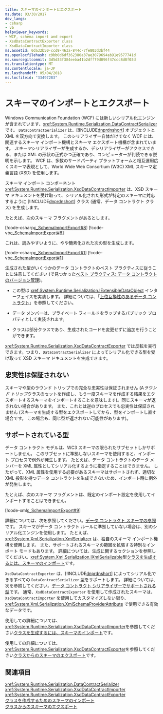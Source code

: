 ```yaml
---
title: スキーマのインポートとエクスポート
ms.date: 03/30/2017
dev_langs:
- csharp
- vb
helpviewer_keywords:
- WCF, schema import and export
- XsdDataContractExporter class
- XsdDataContractImporter class
ms.assetid: 0da32b50-ccd9-463a-844c-7fe803d3bf44
ms.openlocfilehash: c9bb0d6df362380a37ae3079694ab91e9577741d
ms.sourcegitcommit: 3d5d33f384eeba41b2dff79d096f47ccc8d8f03d
ms.translationtype: MT
ms.contentlocale: ja-JP
ms.lasthandoff: 05/04/2018
ms.locfileid: "33497283"
---
```

# <a name="schema-import-and-export"></a>スキーマのインポートとエクスポート
Windows Communication Foundation (WCF) には新しいシリアル化エンジンが含まれています、<xref:System.Runtime.Serialization.DataContractSerializer>です。 `DataContractSerializer` は、[!INCLUDE[dnprdnshort](../../../../includes/dnprdnshort-md.md)] オブジェクトと XML を双方向で変換します。 このシリアライザー自体だけでなく WCF には、関連するスキーマ インポート機構とスキーマ エクスポート機構が含まれています。 *スキーマ*シリアライザーが生成するか、デシリアライザーがアクセスできる、または XML の形状の正式かつ正確であり、コンピューターが判読できる説明を示します。 WCF は、多数のサードパーティ プラットフォームと相互運用広くスキーマ表現として、World Wide Web Consortium (W3C) XML スキーマ定義言語 (XSD) を使用します。  
  
 スキーマ インポート コンポーネント <xref:System.Runtime.Serialization.XsdDataContractImporter> は、XSD スキーマ ドキュメントを受け取って、シリアル化された形式が特定のスキーマに対応するように [!INCLUDE[dnprdnshort](../../../../includes/dnprdnshort-md.md)] クラス (通常、データ コントラクト クラス) を生成します。  
  
 たとえば、次のスキーマ フラグメントがあるとします。  
  
 [!code-csharp[c_SchemaImportExport#8](../../../../samples/snippets/csharp/VS_Snippets_CFX/c_schemaimportexport/cs/source.cs#8)]
 [!code-vb[c_SchemaImportExport#8](../../../../samples/snippets/visualbasic/VS_Snippets_CFX/c_schemaimportexport/vb/source.vb#8)]  
  
 これは、読みやすいように、やや簡素化された次の型を生成します。  
  
 [!code-csharp[c_SchemaImportExport#1](../../../../samples/snippets/csharp/VS_Snippets_CFX/c_schemaimportexport/cs/source.cs#1)]
 [!code-vb[c_SchemaImportExport#1](../../../../samples/snippets/visualbasic/VS_Snippets_CFX/c_schemaimportexport/vb/source.vb#1)]  
  
 生成された型がいくつかのデータ コントラクトのベスト プラクティスに従うことに注意してください (で見つかった[ベスト プラクティス: データ コントラクトのバージョン管理](../../../../docs/framework/wcf/best-practices-data-contract-versioning.md))。  
  
-   この型は <xref:System.Runtime.Serialization.IExtensibleDataObject> インターフェイスを実装します。 詳細については、「[上位互換性のあるデータ コントラクト](../../../../docs/framework/wcf/feature-details/forward-compatible-data-contracts.md)」を参照してください。  
  
-   データ メンバーは、プライベート フィールドをラップするパブリック プロパティとして実装されます。  
  
-   クラスは部分クラスであり、生成されたコードを変更せずに追加を行うことができます。  
  
 <xref:System.Runtime.Serialization.XsdDataContractExporter> では反転を実行できます。つまり、`DataContractSerializer` によってシリアル化できる型を受け取って XSD スキーマ ドキュメントを生成できます。  
  
## <a name="fidelity-is-not-guaranteed"></a>忠実性は保証されない  
 スキーマや型のラウンド トリップでの完全な忠実性は保証されません  (A*ラウンド トリップ*クラスのセットを作成し、もう一度スキーマを作成する結果をエクスポートするスキーマをインポートすることを意味します)。同じスキーマが返されない場合があります。 また、これとは逆のプロセスでも忠実性は保証されません  (スキーマを生成する型をエクスポートしてから、型をインポートし直す場合です。 この場合も、同じ型が返されない可能性があります)。  
  
## <a name="supported-types"></a>サポートされている型  
 データ コントラクト モデルは、WC3 スキーマの限られたサブセットしかサポートしません。 このサブセットに準拠しないスキーマを使用すると、インポート プロセスで例外が発生します。 たとえば、データ コントラクトのデータ メンバーを XML 属性としてシリアル化するように指定することはできません。 したがって、XML 属性を使用する必要があるスキーマはサポートされず、適切な XML 投影を持つデータ コントラクトを生成できないため、インポート時に例外が発生します。  
  
 たとえば、次のスキーマ フラグメントは、既定のインポート設定を使用してインポートすることはできません。  
  
 [!code-xml[c_SchemaImportExport#9](../../../../samples/snippets/csharp/VS_Snippets_CFX/c_schemaimportexport/common/source.config#9)]  
  
 詳細については、次を参照してください。[データ コントラクト スキーマの参照](../../../../docs/framework/wcf/feature-details/data-contract-schema-reference.md)です。 スキーマがデータ コントラクト ルールに準拠していない場合は、別のシリアル化エンジンを使用します。 たとえば、<xref:System.Xml.Serialization.XmlSerializer> は、独自のスキーマ インポート機構を使用します。 また、サポートされるスキーマの範囲を拡張する特別なインポート モードもあります。 詳細については、生成に関するセクションを参照してください。<xref:System.Xml.Serialization.IXmlSerializable>型[クラスを生成するには、スキーマのインポート](../../../../docs/framework/wcf/feature-details/importing-schema-to-generate-classes.md)です。  
  
 `XsdDataContractExporter` は、[!INCLUDE[dnprdnshort](../../../../includes/dnprdnshort-md.md)] によってシリアル化できるすべての `DataContractSerializer` 型をサポートします。 詳細については、次を参照してください。[データ コントラクト シリアライザーでサポートされる型](../../../../docs/framework/wcf/feature-details/types-supported-by-the-data-contract-serializer.md)です。 通常、`XsdDataContractExporter` を使用して作成されたスキーマは、`XsdDataContractImporter` を使用してカスタマイズしない限り、<xref:System.Xml.Serialization.XmlSchemaProviderAttribute> で使用できる有効なデータです。  
  
 使用しての詳細については、<xref:System.Runtime.Serialization.XsdDataContractImporter>を参照してください[クラスを生成するには、スキーマのインポート](../../../../docs/framework/wcf/feature-details/importing-schema-to-generate-classes.md)です。  
  
 使用しての詳細については、<xref:System.Runtime.Serialization.XsdDataContractExporter>を参照してください[クラスからのスキーマのエクスポート](../../../../docs/framework/wcf/feature-details/exporting-schemas-from-classes.md)です。  
  
## <a name="see-also"></a>関連項目  
 <xref:System.Runtime.Serialization.DataContractSerializer>  
 <xref:System.Runtime.Serialization.XsdDataContractImporter>  
 <xref:System.Runtime.Serialization.XsdDataContractExporter>  
 [クラスを作成するためのスキーマのインポート](../../../../docs/framework/wcf/feature-details/importing-schema-to-generate-classes.md)  
 [クラスからのスキーマのエクスポート](../../../../docs/framework/wcf/feature-details/exporting-schemas-from-classes.md)
